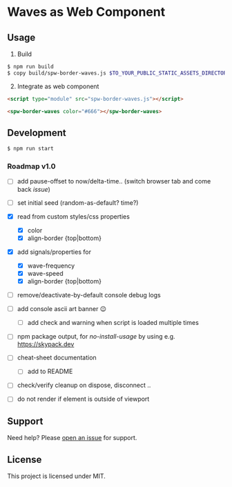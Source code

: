 # Waves as Web Component
## Usage

1. Build

```sh
$ npm run build
$ copy build/spw-border-waves.js $TO_YOUR_PUBLIC_STATIC_ASSETS_DIRECTORY
```

2. Integrate as web component

```html
<script type="module" src="spw-border-waves.js"></script>

<spw-border-waves color="#666"></spw-border-waves>
```


## Development

```sh
$ npm run start
```


### Roadmap v1.0

- [ ] add pause-offset to now/delta-time.. (switch browser tab and come back _issue_)
- [ ] set initial seed (random-as-default? time?)
- [x] read from custom styles/css properties
  - [x] color
  - [x] align-border {top|bottom}
- [x] add signals/properties for
  - [x] wave-frequency
  - [x] wave-speed
  - [x] align-border {top|bottom}
- [ ] remove/deactivate-by-default console debug logs
- [ ] add console ascii art banner :wink:
  - [ ] add check and warning when script is loaded multiple times
- [ ] npm package output, for _no-install-usage_ by using e.g. https://skypack.dev
- [ ] cheat-sheet documentation
  - [ ] add to README
- [ ] check/verify cleanup on dispose, disconnect ..
- [ ] do not render if element is outside of viewport


## Support

Need help? Please [open an issue](https://github.com/spearwolf/spw-border-waves/issues/new) for support.


## License

This project is licensed under MIT.
